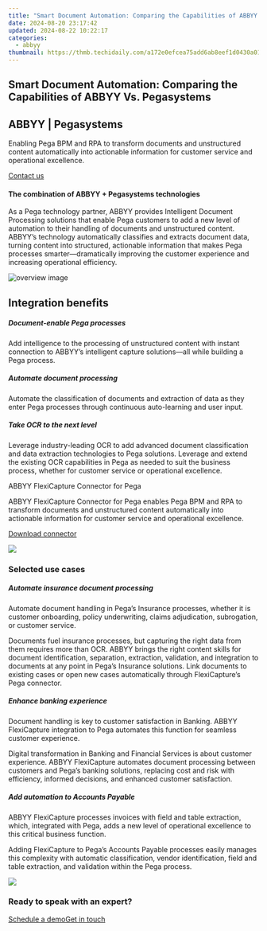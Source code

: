 ```yaml
---
title: "Smart Document Automation: Comparing the Capabilities of ABBYY Vs. Pegasystems"
date: 2024-08-20 23:17:42
updated: 2024-08-22 10:22:17
categories:
  - abbyy
thumbnail: https://thmb.techidaily.com/a172e0efcea75add6ab8eef1d0430a010e6f31545b8fd2ecff1c5ec11c0e45ff.png
---
```


## Smart Document Automation: Comparing the Capabilities of ABBYY Vs. Pegasystems

## 

## ABBYY | Pegasystems 

Enabling Pega BPM and RPA to transform documents and unstructured content automatically into actionable information for customer service and operational excellence.

[Contact us](https://tools.techidaily.com/abbyy/products/)

#### The combination of ABBYY + Pegasystems technologies 

As a Pega technology partner, ABBYY provides Intelligent Document Processing solutions that enable Pega customers to add a new level of automation to their handling of documents and unstructured content. ABBYY’s technology automatically classifies and extracts document data, turning content into structured, actionable information that makes Pega processes smarter—dramatically improving the customer experience and increasing operational efficiency.

![overview image](https://content.abbyy.com/-/media/project/abbyy/abbyy/solutions/digital-onboarding/overview-image.jpg?h=716&iar=0&w=1272)

## Integration benefits

##### Document-enable Pega processes 

Add intelligence to the processing of unstructured content with instant connection to ABBYY’s intelligent capture solutions—all while building a Pega process.

##### Automate document processing 

Automate the classification of documents and extraction of data as they enter Pega processes through continuous auto-learning and user input.

##### Take OCR to the next level 

Leverage industry-leading OCR to add advanced document classification and data extraction technologies to Pega solutions. Leverage and extend the existing OCR capabilities in Pega as needed to suit the business process, whether for customer service or operational excellence.

ABBYY FlexiCapture Connector for Pega 

ABBYY FlexiCapture Connector for Pega enables Pega BPM and RPA to transform documents and unstructured content automatically into actionable information for customer service and operational excellence.

[Download connector](https://tools.techidaily.com/abbyy/products/)

![](https://content.abbyy.com/-/media/feature/basecomponents/clients/pegasystems_logo_rev_120px.png?h=26&iar=0&w=120)

### Selected use cases

##### Automate insurance document processing 

Automate document handling in Pega’s Insurance processes, whether it is customer onboarding, policy underwriting, claims adjudication, subrogation, or customer service. 

Documents fuel insurance processes, but capturing the right data from them requires more than OCR. ABBYY brings the right content skills for document identification, separation, extraction, validation, and integration to documents at any point in Pega’s Insurance solutions. Link documents to existing cases or open new cases automatically through FlexiCapture’s Pega connector. 

##### Enhance banking experience 

Document handling is key to customer satisfaction in Banking. ABBYY FlexiCapture integration to Pega automates this function for seamless customer experience. 

Digital transformation in Banking and Financial Services is about customer experience. ABBYY FlexiCapture automates document processing between customers and Pega’s banking solutions, replacing cost and risk with efficiency, informed decisions, and enhanced customer satisfaction.

##### Add automation to Accounts Payable 

ABBYY FlexiCapture processes invoices with field and table extraction, which, integrated with Pega, adds a new level of operational excellence to this critical business function. 

Adding FlexiCapture to Pega’s Accounts Payable processes easily manages this complexity with automatic classification, vendor identification, field and table extraction, and validation within the Pega process.

![](https://content.abbyy.com/-/media/feature/basecomponents/assets-thumbnails/abbyy_microscopic_web_photos_2_1486--836.jpg?h=836&iar=0&w=1486)

### Ready to speak with an expert?

[Schedule a demo](https://tools.techidaily.com/abbyy/products/)[Get in touch](https://tools.techidaily.com/abbyy/products/)

<ins class="adsbygoogle"
     style="display:block"
     data-ad-format="autorelaxed"
     data-ad-client="ca-pub-7571918770474297"
     data-ad-slot="1223367746"></ins>



<ins class="adsbygoogle"
     style="display:block"
     data-ad-client="ca-pub-7571918770474297"
     data-ad-slot="8358498916"
     data-ad-format="auto"
     data-full-width-responsive="true"></ins>
